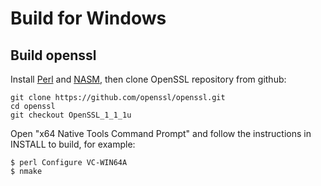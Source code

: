 # Build for Windows

## Build openssl

Install [Perl](https://strawberryperl.com/) and [NASM](https://www.nasm.us/pub/nasm/releasebuilds/?C=M;O=D), then clone OpenSSL repository from github:

```
git clone https://github.com/openssl/openssl.git
cd openssl
git checkout OpenSSL_1_1_1u
```

Open "x64 Native Tools Command Prompt" and follow the instructions in INSTALL to build, for example:

```
$ perl Configure VC-WIN64A
$ nmake
```
